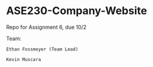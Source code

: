 # ASE230-Company-Website
Repo for Assignment 6, due 10/2

Team:

    Ethan Fossmeyer (Team Lead)

    Kevin Muscara

